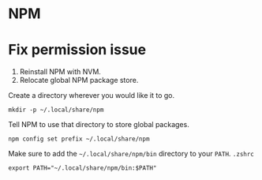 # NPM

# Fix permission issue

1. Reinstall NPM with NVM.
2. Relocate global NPM package store.

Create a directory wherever you would like it to go.
```
mkdir -p ~/.local/share/npm
```
Tell NPM to use that directory to store global packages.
```
npm config set prefix ~/.local/share/npm
```
Make sure to add the `~/.local/share/npm/bin` directory to your `PATH`.
`.zshrc`
```
export PATH="~/.local/share/npm/bin:$PATH"
```
